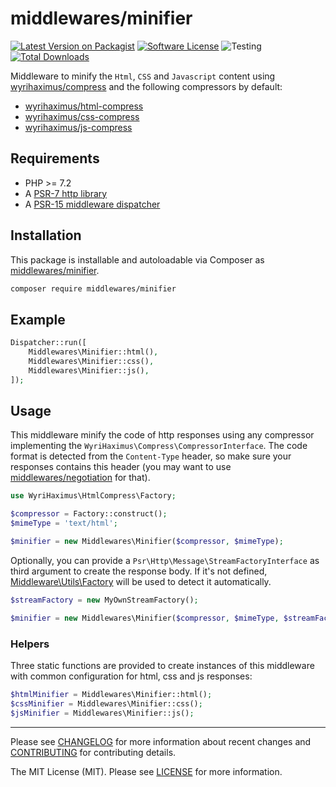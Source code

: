 # middlewares/minifier

[![Latest Version on Packagist][ico-version]][link-packagist]
[![Software License][ico-license]](LICENSE)
![Testing][ico-ga]
[![Total Downloads][ico-downloads]][link-downloads]

Middleware to minify the `Html`, `CSS` and `Javascript` content using [wyrihaximus/compress](https://github.com/WyriHaximus/php-compress) and the following compressors by default:

- [wyrihaximus/html-compress](https://github.com/WyriHaximus/HtmlCompress)
- [wyrihaximus/css-compress](https://github.com/WyriHaximus/php-css-compress)
- [wyrihaximus/js-compress](https://github.com/WyriHaximus/php-js-compress)

## Requirements

* PHP >= 7.2
* A [PSR-7 http library](https://github.com/middlewares/awesome-psr15-middlewares#psr-7-implementations)
* A [PSR-15 middleware dispatcher](https://github.com/middlewares/awesome-psr15-middlewares#dispatcher)

## Installation

This package is installable and autoloadable via Composer as [middlewares/minifier](https://packagist.org/packages/middlewares/minifier).

```sh
composer require middlewares/minifier
```

## Example

```php
Dispatcher::run([
    Middlewares\Minifier::html(),
    Middlewares\Minifier::css(),
    Middlewares\Minifier::js(),
]);
```

## Usage

This middleware minify the code of http responses using any compressor implementing the `WyriHaximus\Compress\CompressorInterface`. The code format is detected from the `Content-Type` header, so make sure your responses contains this header (you may want to use [middlewares/negotiation](https://github.com/middlewares/negotiation) for that).

```php
use WyriHaximus\HtmlCompress\Factory;

$compressor = Factory::construct();
$mimeType = 'text/html';

$minifier = new Middlewares\Minifier($compressor, $mimeType);
```

Optionally, you can provide a `Psr\Http\Message\StreamFactoryInterface` as third argument to create the response body. If it's not defined, [Middleware\Utils\Factory](https://github.com/middlewares/utils#factory) will be used to detect it automatically.

```php
$streamFactory = new MyOwnStreamFactory();

$minifier = new Middlewares\Minifier($compressor, $mimeType, $streamFactory);
```

### Helpers

Three static functions are provided to create instances of this middleware with common configuration for html, css and js responses:

```php
$htmlMinifier = Middlewares\Minifier::html();
$cssMinifier = Middlewares\Minifier::css();
$jsMinifier = Middlewares\Minifier::js();
```

---

Please see [CHANGELOG](CHANGELOG.md) for more information about recent changes and [CONTRIBUTING](CONTRIBUTING.md) for contributing details.

The MIT License (MIT). Please see [LICENSE](LICENSE) for more information.

[ico-version]: https://img.shields.io/packagist/v/middlewares/minifier.svg?style=flat-square
[ico-license]: https://img.shields.io/badge/license-MIT-brightgreen.svg?style=flat-square
[ico-ga]: https://github.com/middlewares/minifier/workflows/testing/badge.svg
[ico-downloads]: https://img.shields.io/packagist/dt/middlewares/minifier.svg?style=flat-square

[link-packagist]: https://packagist.org/packages/middlewares/minifier
[link-downloads]: https://packagist.org/packages/middlewares/minifier
